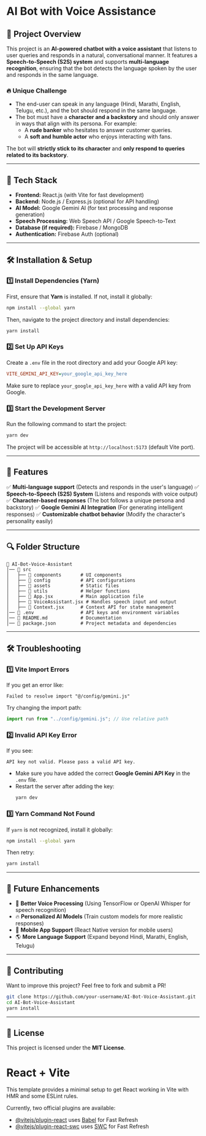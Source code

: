 # AI Bot with Voice Assistance

## 📌 Project Overview
This project is an **AI-powered chatbot with a voice assistant** that listens to user queries and responds in a natural, conversational manner. It features a **Speech-to-Speech (S2S) system** and supports **multi-language recognition**, ensuring that the bot detects the language spoken by the user and responds in the same language. 

### 🔥 Unique Challenge
- The end-user can speak in any language (Hindi, Marathi, English, Telugu, etc.), and the bot should respond in the same language.
- The bot must have a **character and a backstory** and should only answer in ways that align with its persona. For example:
  - A **rude banker** who hesitates to answer customer queries.
  - A **soft and humble actor** who enjoys interacting with fans.
  
The bot will **strictly stick to its character** and **only respond to queries related to its backstory**.

---

## 🚀 Tech Stack
- **Frontend:** React.js (with Vite for fast development)
- **Backend:** Node.js / Express.js (optional for API handling)
- **AI Model:** Google Gemini AI (for text processing and response generation)
- **Speech Processing:** Web Speech API / Google Speech-to-Text
- **Database (if required):** Firebase / MongoDB
- **Authentication:** Firebase Auth (optional)

---

## 🛠️ Installation & Setup

### 1️⃣ Install Dependencies (Yarn)
First, ensure that **Yarn** is installed. If not, install it globally:
```sh
npm install --global yarn
```
Then, navigate to the project directory and install dependencies:
```sh
yarn install
```

### 2️⃣ Set Up API Keys
Create a `.env` file in the root directory and add your Google API key:
```ini
VITE_GEMINI_API_KEY=your_google_api_key_here
```
Make sure to replace `your_google_api_key_here` with a valid API key from Google.

### 3️⃣ Start the Development Server
Run the following command to start the project:
```sh
yarn dev
```
The project will be accessible at `http://localhost:5173` (default Vite port).

---

## 🔧 Features
✅ **Multi-language support** (Detects and responds in the user's language)
✅ **Speech-to-Speech (S2S) System** (Listens and responds with voice output)
✅ **Character-based responses** (The bot follows a unique persona and backstory)
✅ **Google Gemini AI Integration** (For generating intelligent responses)
✅ **Customizable chatbot behavior** (Modify the character's personality easily)

---

## 🔍 Folder Structure
```
📂 AI-Bot-Voice-Assistant
│── 📂 src
│   ├── 📂 components       # UI components
│   ├── 📂 config           # API configurations
│   ├── 📂 assets           # Static files
│   ├── 📂 utils            # Helper functions
│   ├── 📜 App.jsx          # Main application file
│   ├── 📜 VoiceAssistant.jsx # Handles speech input and output
│   ├── 📜 Context.jsx      # Context API for state management
│── 📜 .env                 # API keys and environment variables
│── 📜 README.md            # Documentation
│── 📜 package.json         # Project metadata and dependencies
```

---

## 🛠️ Troubleshooting
### 1️⃣ **Vite Import Errors**
If you get an error like:
```
Failed to resolve import "@/config/gemini.js"
```
Try changing the import path:
```js
import run from "../config/gemini.js"; // Use relative path
```

### 2️⃣ **Invalid API Key Error**
If you see:
```
API key not valid. Please pass a valid API key.
```
- Make sure you have added the correct **Google Gemini API Key** in the `.env` file.
- Restart the server after adding the key:
  ```sh
  yarn dev
  ```

### 3️⃣ **Yarn Command Not Found**
If `yarn` is not recognized, install it globally:
```sh
npm install --global yarn
```
Then retry:
```sh
yarn install
```

---

## 🤖 Future Enhancements
- 🎤 **Better Voice Processing** (Using TensorFlow or OpenAI Whisper for speech recognition)
- 🔥 **Personalized AI Models** (Train custom models for more realistic responses)
- 📲 **Mobile App Support** (React Native version for mobile users)
- 🌎 **More Language Support** (Expand beyond Hindi, Marathi, English, Telugu)

---

## 🤝 Contributing
Want to improve this project? Feel free to fork and submit a PR!
```sh
git clone https://github.com/your-username/AI-Bot-Voice-Assistant.git
cd AI-Bot-Voice-Assistant
yarn install
```

---

## 📜 License
This project is licensed under the **MIT License**.




# React + Vite

This template provides a minimal setup to get React working in Vite with HMR and some ESLint rules.

Currently, two official plugins are available:

- [@vitejs/plugin-react](https://github.com/vitejs/vite-plugin-react/blob/main/packages/plugin-react/README.md) uses [Babel](https://babeljs.io/) for Fast Refresh
- [@vitejs/plugin-react-swc](https://github.com/vitejs/vite-plugin-react-swc) uses [SWC](https://swc.rs/) for Fast Refresh
